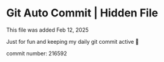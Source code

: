 # Git Auto Commit | Hidden File

This file was added Feb 12, 2025

Just for fun and keeping my daily git commit active 🤪

commit number: 216592
